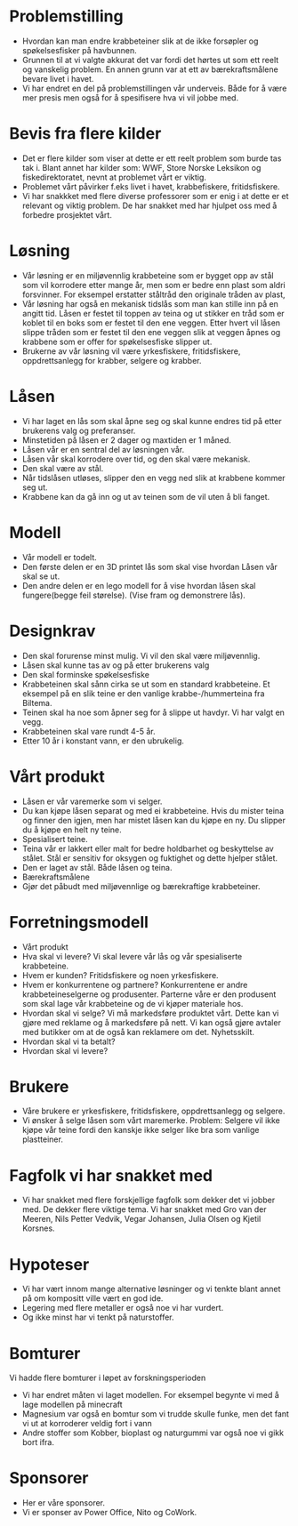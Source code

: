 # Problemstilling
- Hvordan kan man endre krabbeteiner slik at de ikke forsøpler og spøkelsesfisker på havbunnen. 
- Grunnen til at vi valgte akkurat det var fordi det hørtes ut som ett reelt og vanskelig problem. En annen grunn var at ett av bærekraftsmålene bevare livet i havet.
- Vi har endret en del på problemstillingen vår underveis. Både for å være mer presis men også for å spesifisere hva vi vil jobbe med. 

# Bevis fra flere kilder
- Det er flere kilder som viser at dette er ett reelt problem som burde tas tak i. Blant annet har kilder som: WWF, Store Norske Leksikon og fiskedirektoratet, nevnt at problemet vårt er viktig.
- Problemet vårt påvirker f.eks livet i havet, krabbefiskere, fritidsfiskere.
- Vi har snakkket med flere diverse professorer som er enig i at dette er et relevant og viktig problem. De har snakket med har hjulpet oss med å forbedre prosjektet vårt. 

# Løsning
- Vår løsning er en miljøvennlig krabbeteine som er bygget opp av stål som vil korrodere etter mange år, men som er bedre enn plast som aldri forsvinner. For eksempel erstatter ståltråd den originale tråden av plast,
- Vår løsning har også en mekanisk tidslås som man kan stille inn på en angitt tid. Låsen er festet til toppen av teina og ut stikker en tråd som er koblet til en boks som er festet til den ene veggen. Etter hvert vil låsen slippe tråden som er festet til den ene veggen slik at veggen åpnes og krabbene som er offer for spøkelsesfiske slipper ut.
- Brukerne av vår løsning vil være yrkesfiskere, fritidsfiskere, oppdrettsanlegg for krabber, selgere og krabber.

# Låsen 
- Vi har laget en lås som skal åpne seg og skal kunne endres tid på etter brukerens valg og preferanser.  
- Minstetiden på låsen er 2 dager og maxtiden er 1 måned. 
- Låsen vår er en sentral del av løsningen vår. 
- Låsen vår skal korrodere over tid, og den skal være mekanisk. 
- Den skal være av stål. 
- Når tidslåsen utløses, slipper den en vegg ned slik at krabbene kommer seg ut. 
- Krabbene kan da gå inn og ut av teinen som de vil uten å bli fanget.

# Modell
- Vår modell er todelt. 
- Den første delen er en 3D printet lås som skal vise hvordan Låsen vår skal se ut. 
- Den andre delen er en lego modell for å vise hvordan låsen skal fungere(begge feil størelse). (Vise fram og demonstrere lås).

# Designkrav
- Den skal forurense minst mulig. Vi vil den skal være miljøvennlig. 
- Låsen skal kunne tas av og på etter brukerens valg
- Den skal forminske spøkelsesfiske
- Krabbeteinen skal sånn cirka se ut som en standard krabbeteine. Et eksempel på en slik teine er den vanlige krabbe-/hummerteina fra Biltema. 
- Teinen skal ha noe som åpner seg for å slippe ut havdyr. Vi har valgt en vegg.
- Krabbeteinen skal vare rundt 4-5 år. 
- Etter 10 år i konstant vann, er den ubrukelig.

# Vårt produkt
- Låsen er vår varemerke som vi selger.
- Du kan kjøpe låsen separat og med ei krabbeteine. Hvis du mister teina og finner den igjen, men har mistet låsen kan du kjøpe en ny. Du slipper du å kjøpe en helt ny teine.
- Spesialisert teine. 
- Teina vår er lakkert eller malt for bedre holdbarhet og beskyttelse av stålet. Stål er sensitiv for oksygen og fuktighet og dette hjelper stålet.
- Den er laget av stål. Både låsen og teina. 
- Bærekraftsmålene
- Gjør det påbudt med miljøvennlige og bærekraftige krabbeteiner. 

# Forretningsmodell
- Vårt produkt
- Hva skal vi levere? Vi skal levere vår lås og vår spesialiserte krabbeteine.
- Hvem er kunden? Fritidsfiskere og noen yrkesfiskere.
- Hvem er konkurrentene og partnere? Konkurrentene er andre krabbeteineselgerne og produsenter. Parterne våre er den produsent som skal lage vår krabbeteine og de vi kjøper materiale hos. 
- Hvordan skal vi selge? Vi må markedsføre produktet vårt. Dette kan vi gjøre med reklame og å markedsføre på nett. Vi kan også gjøre avtaler med butikker om at de også kan reklamere om det. Nyhetsskilt.
- Hvordan skal vi ta betalt? 
- Hvordan skal vi levere?

# Brukere 
- Våre brukere er yrkesfiskere, fritidsfiskere, oppdrettsanlegg og selgere.
- Vi ønsker å selge låsen som vårt maremerke. Problem: Selgere vil ikke kjøpe vår teine fordi den kanskje ikke selger like bra som vanlige plastteiner.

# Fagfolk vi har snakket med
- Vi har snakket med flere forskjellige fagfolk som dekker det vi jobber med. De dekker flere viktige tema. Vi har snakket med Gro van der Meeren, Nils Petter Vedvik, Vegar Johansen, Julia Olsen og Kjetil Korsnes.
  
# Hypoteser
- Vi har vært innom mange alternative løsninger og vi tenkte blant annet på om kompositt ville vært en god ide.
- Legering med flere metaller er også noe vi har vurdert.
- Og ikke minst har vi tenkt på naturstoffer.

# Bomturer
Vi hadde flere bomturer i løpet av forskningsperioden
- Vi har endret måten vi laget modellen. For eksempel begynte vi med å lage modellen på minecraft
- Magnesium var også en bomtur som vi trudde skulle funke, men det fant vi ut at korroderer veldig fort i vann
- Andre stoffer som Kobber, bioplast og naturgummi var også noe vi gikk bort ifra. 

# Sponsorer
- Her er våre sponsorer. 
- Vi er sponser av Power Office, Nito og CoWork.